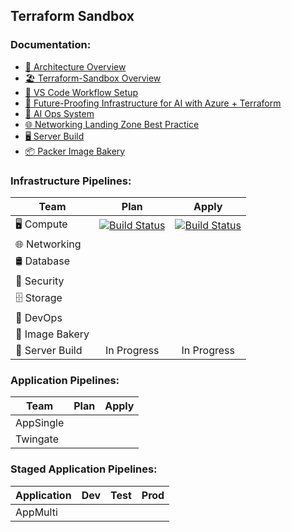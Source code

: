 ## **Terraform Sandbox**

### Documentation:
- [🧭 Architecture Overview](https://github.com/jonhill90/terraform-labs/blob/main/docs/Architecture%20Overview.md)
- [🏖️ Terraform-Sandbox Overview](https://github.com/jonhill90/terraform-labs/blob/main/docs/Terraform-Sandbox%20Overview.md)
- [🧰 VS Code Workflow Setup](https://github.com/jonhill90/terraform-labs/blob/main/docs/VS%20Code%20Workflow%20Setup.md)
- [🚀 Future-Proofing Infrastructure for AI with Azure + Terraform](https://github.com/jonhill90/terraform-labs/blob/main/docs/Furure-Proofing%20Infrastructure%20for%20AI%20with%20Azure%20%2B%20Terraform.md)
- [🧠 AI Ops System](https://github.com/jonhill90/terraform-labs/blob/main/docs/AI%20Ops.md)
- [🌐 Networking Landing Zone Best Practice](https://github.com/jonhill90/terraform-labs/blob/main/docs/Azure%20Landing%20Zone%20Networking%20with%20Terraform.md)
- [🖥 Server Build](https://github.com/jonhill90/terraform-labs/blob/main/azure-lab/server-build/README.md)
- [📦 Packer Image Bakery](https://github.com/jonhill90/terraform-labs/blob/main/azure-lab/image-bakery/README.md)

### Infrastructure Pipelines:
| Team | Plan | Apply |
|---|:-----:|:-----:|
| 🖥️ Compute | [![Build Status](https://dev.azure.com/ImpressiveIT/Compute/_apis/build/status%2FCompute-CD?branchName=main&stageName=Terraform%20Plan%20-%20Development&jobName=Terraform%20Init%20%26%20Plan%20-%20Development)](https://dev.azure.com/ImpressiveIT/Compute/_build/latest?definitionId=31&branchName=main) | [![Build Status](https://dev.azure.com/ImpressiveIT/Compute/_apis/build/status%2FCompute-CD?branchName=main&stageName=Terraform%20Plan%20-%20Development&jobName=Terraform%20Apply%20-%20Development)](https://dev.azure.com/ImpressiveIT/Compute/_build/latest?definitionId=31&branchName=main) |
| 🌐 Networking |  |  |
| 🛢 Database |  |  |
| 🔑 Security |  |  |
| 🗄️ Storage |  |  |
| 🔨 DevOps |  |  |
| 🥧 Image Bakery |  |  |
| 🔧 Server Build | In Progress | In Progress |


### Application Pipelines:
| Team | Plan | Apply |
|---|:-----:|:-----:|
| AppSingle |  |  |
| Twingate |  |  |

### Staged Application Pipelines:
| Application | Dev | Test | Prod |
|---|:-----:|:-----:|:-----:|
| AppMulti |  |  |  |